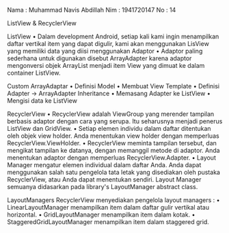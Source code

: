 Nama	: Muhammad Navis Abdillah
Nim	: 1941720147
No	: 14

ListView & RecyclerView

ListView
•	Dalam development Android, setiap kali kami ingin menampilkan daftar vertikal item yang dapat digulir, kami akan menggunakan LisView yang memiliki data yang diisi menggunakan Adaptor
•	Adaptor paling sederhana untuk digunakan disebut ArrayAdapter karena adaptor mengonversi objek ArrayList menjadi item View yang dimuat ke dalam container ListView.

Custom ArrayAdaptar
•	Definisi Model
•	Membuat View Template
•	Definisi Adapter -> ArrayAdapter Inheritance
•	Memasang Adapter ke ListView
•	Mengisi data ke ListView

RecyclerView
•	RecyclerView adalah ViewGroup yang merender tampilan berbasis adaptor dengan cara yang serupa. Itu seharusnya menjadi penerus ListView dan GridView.
•	Setiap elemen individu dalam daftar ditentukan oleh objek view holder. Anda menentukan view holder dengan memperluas RecyclerView.ViewHolder.
•	RecyclerView meminta tampilan tersebut, dan mengikat tampilan ke datanya, dengan memanggil metode di adaptor. Anda menentukan adaptor dengan memperluas RecyclerView.Adapter.
•	Layout Manager mengatur elemen individual dalam daftar Anda. Anda dapat menggunakan salah satu pengelola tata letak yang disediakan oleh pustaka RecyclerView, atau Anda dapat menentukan sendiri. Layout Manager semuanya didasarkan pada library's LayoutManager abstract class.

LayoutManagers
RecyclerView menyediakan pengelola layout managers :
•	LinearLayoutManager menampilkan item dalam daftar gulir vertikal atau horizontal.
•	GridLayoutManager menampilkan item dalam kotak.
•	StaggeredGridLayoutManager menampilkan item dalam staggered grid.


